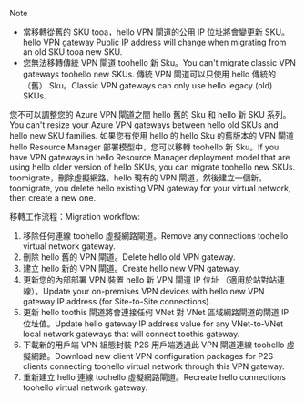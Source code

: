> [!NOTE]
> * <span data-ttu-id="e4435-101">當移轉從舊的 SKU tooa，hello VPN 閘道的公用 IP 位址將會變更新 SKU。</span><span class="sxs-lookup"><span data-stu-id="e4435-101">hello VPN gateway Public IP address will change when migrating from an old SKU tooa new SKU.</span></span>
> * <span data-ttu-id="e4435-102">您無法移轉傳統 VPN 閘道 toohello 新 Sku。</span><span class="sxs-lookup"><span data-stu-id="e4435-102">You can't migrate classic VPN gateways toohello new SKUs.</span></span> <span data-ttu-id="e4435-103">傳統 VPN 閘道可以只使用 hello 傳統的 （舊） Sku。</span><span class="sxs-lookup"><span data-stu-id="e4435-103">Classic VPN gateways can only use hello legacy (old) SKUs.</span></span>
> 

<span data-ttu-id="e4435-104">您不可以調整您的 Azure VPN 閘道之間 hello 舊的 Sku 和 hello 新 SKU 系列。</span><span class="sxs-lookup"><span data-stu-id="e4435-104">You can't resize your Azure VPN gateways between hello old SKUs and hello new SKU families.</span></span> <span data-ttu-id="e4435-105">如果您有使用 hello 的 hello Sku 的舊版本的 VPN 閘道 hello Resource Manager 部署模型中，您可以移轉 toohello 新 Sku。</span><span class="sxs-lookup"><span data-stu-id="e4435-105">If you have VPN gateways in hello Resource Manager deployment model that are using hello older version of hello SKUs, you can migrate toohello new SKUs.</span></span> <span data-ttu-id="e4435-106">toomigrate，刪除虛擬網路，hello 現有的 VPN 閘道，然後建立一個新。</span><span class="sxs-lookup"><span data-stu-id="e4435-106">toomigrate, you delete hello existing VPN gateway for your virtual network, then create a new one.</span></span>

<span data-ttu-id="e4435-107">移轉工作流程：</span><span class="sxs-lookup"><span data-stu-id="e4435-107">Migration workflow:</span></span>

1. <span data-ttu-id="e4435-108">移除任何連線 toohello 虛擬網路閘道。</span><span class="sxs-lookup"><span data-stu-id="e4435-108">Remove any connections toohello virtual network gateway.</span></span>
2. <span data-ttu-id="e4435-109">刪除 hello 舊的 VPN 閘道。</span><span class="sxs-lookup"><span data-stu-id="e4435-109">Delete hello old VPN gateway.</span></span>
3. <span data-ttu-id="e4435-110">建立 hello 新的 VPN 閘道。</span><span class="sxs-lookup"><span data-stu-id="e4435-110">Create hello new VPN gateway.</span></span>
4. <span data-ttu-id="e4435-111">更新您的內部部署 VPN 裝置 hello 新 VPN 閘道 IP 位址 （適用於站對站連線）。</span><span class="sxs-lookup"><span data-stu-id="e4435-111">Update your on-premises VPN devices with hello new VPN gateway IP address (for Site-to-Site connections).</span></span>
5. <span data-ttu-id="e4435-112">更新 hello toothis 閘道將會連接任何 VNet 對 VNet 區域網路閘道的閘道 IP 位址值。</span><span class="sxs-lookup"><span data-stu-id="e4435-112">Update hello gateway IP address value for any VNet-to-VNet local network gateways that will connect toothis gateway.</span></span>
6. <span data-ttu-id="e4435-113">下載新的用戶端 VPN 組態封裝 P2S 用戶端透過此 VPN 閘道連線 toohello 虛擬網路。</span><span class="sxs-lookup"><span data-stu-id="e4435-113">Download new client VPN configuration packages for P2S clients connecting toohello virtual network through this VPN gateway.</span></span>
7. <span data-ttu-id="e4435-114">重新建立 hello 連線 toohello 虛擬網路閘道。</span><span class="sxs-lookup"><span data-stu-id="e4435-114">Recreate hello connections toohello virtual network gateway.</span></span>
